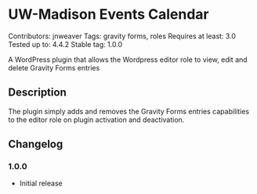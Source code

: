 # UW-Madison Events Calendar
Contributors: jnweaver
Tags: gravity forms, roles
Requires at least: 3.0
Tested up to: 4.4.2
Stable tag: 1.0.0

A WordPress plugin that allows the Wordpress editor role to view, edit and delete Gravity Forms entries

## Description

The plugin simply adds and removes the Gravity Forms entries capabilities to the editor role on plugin activation and deactivation.

## Changelog

### 1.0.0
* Initial release